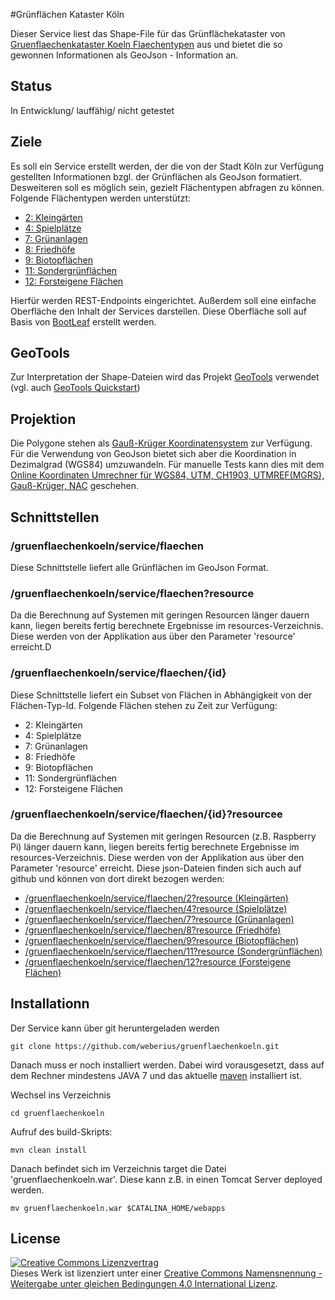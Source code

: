 #Grünflächen Kataster Köln

Dieser Service liest das Shape-File für das Grünflächekataster von [Gruenflaechenkataster Koeln Flaechentypen](http://offenedaten-koeln.de/dataset/gruenflaechenkataster-koeln-flaechentypen) aus und bietet die so gewonnen Informationen als GeoJson - Information an.

## Status

In Entwicklung/ lauffähig/ nicht getestet

## Ziele

Es soll ein Service erstellt werden, der die von der Stadt Köln zur Verfügung gestellten Informationen bzgl. der Grünflächen als GeoJson formatiert. Desweiteren soll es möglich sein, gezielt Flächentypen abfragen zu können. Folgende Flächentypen werden unterstützt:

- [ 2: Kleingärten](https://github.com/weberius/gruenflaechenkoeln/blob/master/src/main/resources/2.json)
- [ 4: Spielplätze](https://github.com/weberius/gruenflaechenkoeln/blob/master/src/main/resources/4.json)
- [ 7: Grünanlagen](https://github.com/weberius/gruenflaechenkoeln/blob/master/src/main/resources/7.json)
- [ 8: Friedhöfe](https://github.com/weberius/gruenflaechenkoeln/blob/master/src/main/resources/8.json)
- [ 9: Biotopflächen](https://github.com/weberius/gruenflaechenkoeln/blob/master/src/main/resources/9.json)
- [11: Sondergrünflächen](https://github.com/weberius/gruenflaechenkoeln/blob/master/src/main/resources/11.json)
- [12: Forsteigene Flächen](https://github.com/weberius/gruenflaechenkoeln/blob/master/src/main/resources/12.json) 

Hierfür werden REST-Endpoints eingerichtet. Außerdem soll eine einfache Oberfläche den Inhalt der Services darstellen. Diese Oberfläche soll auf Basis von [BootLeaf](https://github.com/bmcbride/bootleaf) erstellt werden.

## GeoTools

Zur Interpretation der Shape-Dateien wird das Projekt [GeoTools](http://geotools.org/) verwendet (vgl. auch [GeoTools Quickstart](http://docs.geotools.org/latest/userguide/tutorial/index.html))

## Projektion

Die Polygone stehen als [Gauß-Krüger Koordinatensystem](http://wiki.openstreetmap.org/wiki/DE:Gau%C3%9F-Kr%C3%BCger) zur Verfügung. Für die Verwendung von GeoJson bietet sich aber die Koordination in Dezimalgrad (WGS84) umzuwandeln. Für manuelle Tests kann dies mit dem [Online Koordinaten Umrechner für WGS84, UTM, CH1903, UTMREF(MGRS), Gauß-Krüger, NAC](http://www.deine-berge.de/Rechner/Koordinaten) geschehen.

## Schnittstellen

### /gruenflaechenkoeln/service/flaechen

Diese Schnittstelle liefert alle Grünflächen im GeoJson Format.

### /gruenflaechenkoeln/service/flaechen?resource

Da die Berechnung auf Systemen mit geringen Resourcen länger dauern kann, liegen bereits fertig berechnete Ergebnisse im resources-Verzeichnis. Diese werden von der Applikation aus über den Parameter 'resource' erreicht.D

### /gruenflaechenkoeln/service/flaechen/{id}

Diese Schnittstelle liefert ein Subset von Flächen in Abhängigkeit von der Flächen-Typ-Id. Folgende Flächen stehen zu Zeit zur Verfügung:

- 2: Kleingärten
- 4: Spielplätze
- 7: Grünanlagen
- 8: Friedhöfe
- 9: Biotopflächen
- 11: Sondergrünflächen
- 12: Forsteigene Flächen


### /gruenflaechenkoeln/service/flaechen/{id}?resourcee
Da die Berechnung auf Systemen mit geringen Resourcen (z.B. Raspberry Pi) länger dauern kann, liegen bereits fertig berechnete Ergebnisse im resources-Verzeichnis. Diese werden von der Applikation aus über den Parameter 'resource' erreicht. Diese json-Dateien finden sich auch auf github und können von dort direkt bezogen werden:

- [/gruenflaechenkoeln/service/flaechen/2?resource (Kleingärten)](https://raw.githubusercontent.com/weberius/gruenflaechenkoeln/master/src/main/resources/2.json)
- [/gruenflaechenkoeln/service/flaechen/4?resource (Spielplätze)](https://raw.githubusercontent.com/weberius/gruenflaechenkoeln/master/src/main/resources/4.json)
- [/gruenflaechenkoeln/service/flaechen/7?resource (Grünanlagen)](https://raw.githubusercontent.com/weberius/gruenflaechenkoeln/master/src/main/resources/7.json)
- [/gruenflaechenkoeln/service/flaechen/8?resource (Friedhöfe)](https://raw.githubusercontent.com/weberius/gruenflaechenkoeln/master/src/main/resources/8.json)
- [/gruenflaechenkoeln/service/flaechen/9?resource (Biotopflächen)](https://raw.githubusercontent.com/weberius/gruenflaechenkoeln/master/src/main/resources/9.json)
- [/gruenflaechenkoeln/service/flaechen/11?resource (Sondergrünflächen)](https://raw.githubusercontent.com/weberius/gruenflaechenkoeln/master/src/main/resources/11.json)
- [/gruenflaechenkoeln/service/flaechen/12?resource (Forsteigene Flächen)](https://raw.githubusercontent.com/weberius/gruenflaechenkoeln/master/src/main/resources/12.json) 


## Installationn

Der Service kann über git heruntergeladen werden

    git clone https://github.com/weberius/gruenflaechenkoeln.git
    
Danach muss er noch installiert werden. Dabei wird vorausgesetzt, dass auf dem Rechner mindestens JAVA 7 und das aktuelle [maven](https://maven.apache.org/) installiert ist. 

Wechsel ins Verzeichnis

    cd gruenflaechenkoeln

Aufruf des build-Skripts:

    mvn clean install
    
Danach befindet sich im Verzeichnis target die Datei 'gruenflaechenkoeln.war'. Diese kann z.B. in einen Tomcat Server deployed werden.

    mv gruenflaechenkoeln.war $CATALINA_HOME/webapps


## License

<a rel="license" href="http://creativecommons.org/licenses/by-sa/4.0/"><img alt="Creative Commons Lizenzvertrag" style="border-width:0" src="https://i.creativecommons.org/l/by-sa/4.0/88x31.png" /></a><br />Dieses Werk ist lizenziert unter einer <a rel="license" href="http://creativecommons.org/licenses/by-sa/4.0/">Creative Commons Namensnennung - Weitergabe unter gleichen Bedingungen 4.0 International Lizenz</a>.
